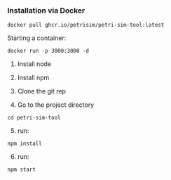 ### Installation via Docker

```console
docker pull ghcr.io/petrisim/petri-sim-tool:latest
```

Starting a container:

```console
docker run -p 3000:3000 -d
```

1. Install node

2. Install npm 

3. Clone the git rep

4. Go to the project directory

```console
cd petri-sim-tool
```

5. run: 

```console
npm install
```

6. run:
```console
npm start
```
